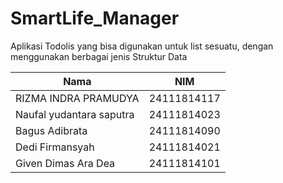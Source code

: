 # SmartLife_Manager
Aplikasi Todolis yang bisa digunakan untuk list sesuatu, dengan menggunakan berbagai jenis Struktur Data 

| Nama | NIM |
| ------------- | ------------- |
| RIZMA INDRA PRAMUDYA  | 24111814117  |
| ⁠Naufal yudantara saputra | 24111814023  |
| Bagus Adibrata | 24111814090 |
| Dedi Firmansyah | 24111814021 |
| Given Dimas Ara Dea | 24111814101 |

